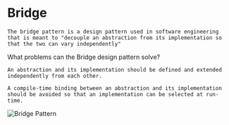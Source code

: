 # Bridge

```The bridge pattern is a design pattern used in software engineering that is meant to "decouple an abstraction from its implementation so that the two can vary independently"```


What problems can the Bridge design pattern solve?

```An abstraction and its implementation should be defined and extended independently from each other.```

```A compile-time binding between an abstraction and its implementation should be avoided so that an implementation can be selected at run-time.```

![Bridge Pattern](<https://upload.wikimedia.org/wikipedia/commons/c/cf/Bridge_UML_class_diagram.svg>
"Bridge pattern")
